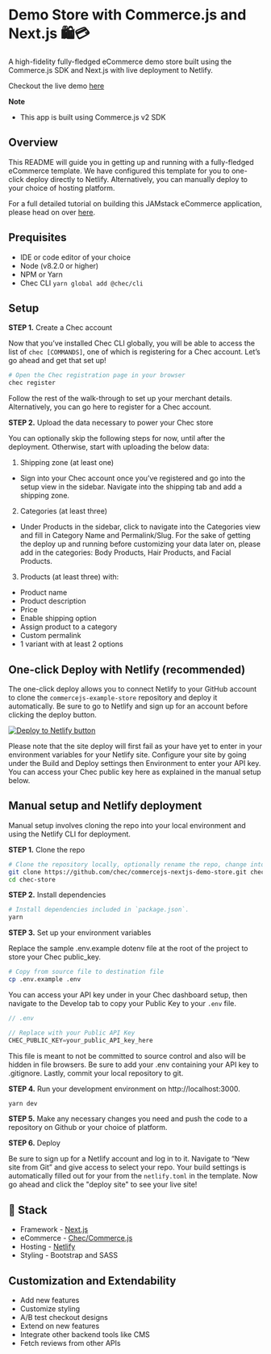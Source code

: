 # Demo Store with Commerce.js and Next.js 🛍️💳

A high-fidelity fully-fledged eCommerce demo store built using the Commerce.js SDK and Next.js with live deployment to Netlify.

Checkout the live demo [here](https://commercejs-demo-store.netlify.app)

**Note**
- This app is built using Commerce.js v2 SDK

## Overview

This README will guide you in getting up and running with a fully-fledged eCommerce template. We have configured this template for you to one-click deploy directly to Netlify. Alternatively, you can manually deploy to your choice of hosting platform.

For a full detailed tutorial on building this JAMstack eCommerce application, please head on over [here](tutorial-url).


## Prequisites

- IDE or code editor of your choice
- Node (v8.2.0 or higher)
- NPM or Yarn
- Chec CLI `yarn global add @chec/cli`

## Setup

**STEP 1.** Create a Chec account 

Now that you’ve installed Chec CLI globally, you will be able to access the list of `chec [COMMANDS]`, one of which is registering for a Chec account. Let’s go ahead and get that set up!

```bash
# Open the Chec registration page in your browser
chec register
```

Follow the rest of the walk-through to set up your merchant details. Alternatively, you can go here to register for a Chec account. 


**STEP 2.** Upload the data necessary to power your Chec store

You can optionally skip the following steps for now, until after the deployment. Otherwise, start with uploading the below data: 


1. Shipping zone (at least one)

- Sign into your Chec account once you’ve registered and go into the setup view in the sidebar. Navigate into the shipping tab and add a shipping zone. 


2. Categories (at least three)

- Under Products in the sidebar, click to navigate into the Categories view and fill in Category Name and Permalink/Slug. For the sake of getting the deploy up and running before customizing your data later on, please add in the categories: Body Products, Hair Products, and Facial Products. 


3. Products (at least three) with:

  - Product name
  - Product description
  - Price
  - Enable shipping option
  - Assign product to a category
  - Custom permalink
  - 1 variant with at least 2 options


## One-click Deploy with Netlify (recommended)

The one-click deploy allows you to connect Netlify to your GitHub account to clone the `commercejs-example-store` repository and deploy it automatically. Be sure to go to Netlify and sign up for an account before clicking the deploy button.

 [![Deploy to Netlify button](https://www.netlify.com/img/deploy/button.svg)](https://app.netlify.com/start/deploy?repository=https://github.com/chec/commercejs-nextjs-demo-store)

Please note that the site deploy will first fail as your have yet to enter in your environment variables for your Netlify site. Configure your site by going under the Build and Deploy settings then Environment to enter your API key. You can access your Chec public key here as explained in the manual setup below. 

## Manual setup and Netlify deployment

Manual setup involves cloning the repo into your local environment and using the Netlify CLI for deployment.

**STEP 1.** Clone the repo

```bash
# Clone the repository locally, optionally rename the repo, change into the directory
git clone https://github.com/chec/commercejs-nextjs-demo-store.git chec-store 
cd chec-store
```

**STEP 2.** Install dependencies

```bash
# Install dependencies included in `package.json`.
yarn
```

**STEP 3.** Set up your environment variables

Replace the sample .env.example dotenv file at the root of the project to store your Chec public_key.

```bash
# Copy from source file to destination file
cp .env.example .env
```

You can access your API key under in your Chec dashboard setup, then navigate to the Develop tab to copy your Public Key to your `.env` file.
```js
// .env

// Replace with your Public API Key
CHEC_PUBLIC_KEY=your_public_API_key_here
```

This file is meant to not be committed to source control and also will be hidden in file browsers. Be sure to add your .env containing your API key to .gitignore. Lastly, commit your local repository to git.

**STEP 4.** Run your development environment on http://localhost:3000.
```bash
yarn dev
```

**STEP 5.** Make any necessary changes you need and push the code to a repository on Github or your choice of platform.

**STEP 6.** Deploy

Be sure to sign up for a Netlify account and log in to it. Navigate to “New site from Git” and give access to select your repo. Your build settings is automatically filled out for your from the `netlify.toml` in the template. Now go ahead and click the "deploy site" to see your live site!

## 🥞 Stack

- Framework - [Next.js](https://nextjs.org)
- eCommerce - [Chec/Commerce.js](https://commercejs.com)
- Hosting - [Netlify](https://netlify.com)
- Styling - Bootstrap and SASS

## Customization and Extendability

- Add new features
- Customize styling
- A/B test checkout designs
- Extend on new features
- Integrate other backend tools like CMS
- Fetch reviews from other APIs
